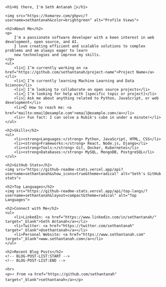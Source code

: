 
    <h1>Hi there, I'm Seth Antanah 👋</h1>

    <img src="https://komarev.com/ghpvc/?username=sethantanah&color=brightgreen" alt="Profile Views">

    <h2>About Me</h2>
    <p>
        I'm a passionate software developer with a keen interest in web development, open source, and AI. 
        I love creating efficient and scalable solutions to complex problems and am always eager to learn 
        new technologies and improve my skills.
    </p>
    <ul>
        <li>🔭 I’m currently working on <a href="https://github.com/sethantanah/project-name">Project Name</a></li>
        <li>🌱 I’m currently learning Machine Learning and Data Science</li>
        <li>👯 I’m looking to collaborate on open source projects</li>
        <li>🤔 I’m looking for help with [specific topic or project]</li>
        <li>💬 Ask me about anything related to Python, JavaScript, or web development</li>
        <li>📫 How to reach me: <a href="mailto:email@example.com">email@example.com</a></li>
        <li>⚡ Fun fact: I can solve a Rubik's cube in under a minute!</li>
    </ul>

    <h2>Skills</h2>
    <ul>
        <li><strong>Languages:</strong> Python, JavaScript, HTML, CSS</li>
        <li><strong>Frameworks:</strong> React, Node.js, Django</li>
        <li><strong>Tools:</strong> Git, Docker, Kubernetes</li>
        <li><strong>Databases:</strong> MySQL, MongoDB, PostgreSQL</li>
    </ul>

    <h2>GitHub Stats</h2>
    <img src="https://github-readme-stats.vercel.app/api?username=sethantanah&show_icons=true&theme=radical" alt="Seth's GitHub stats">

    <h2>Top Languages</h2>
    <img src="https://github-readme-stats.vercel.app/api/top-langs/?username=sethantanah&layout=compact&theme=radical" alt="Top Languages">

    <h2>Connect with Me</h2>
    <ul>
        <li>LinkedIn: <a href="https://www.linkedin.com/in/sethantanah/" target="_blank">Seth Antanah</a></li>
        <li>Twitter: <a href="https://twitter.com/sethantanah" target="_blank">@sethantanah</a></li>
        <li>Personal Website: <a href="https://www.sethantanah.com" target="_blank">www.sethantanah.com</a></li>
    </ul>

    <h2>Recent Blog Posts</h2>
    <!-- BLOG-POST-LIST:START -->
    <!-- BLOG-POST-LIST:END -->

    <hr>
    <p>⭐️ From <a href="https://github.com/sethantanah" target="_blank">sethantanah</a></p>
